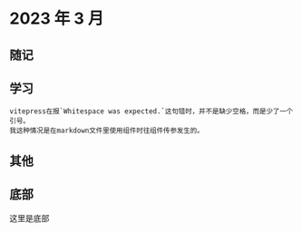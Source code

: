 # 2023 年 3 月

<script setup>
  import Card from '../components/card.vue'
  import Cover from '../components/cover.vue'
</script>

<Cover
url="https://ts1.cn.mm.bing.net/th/id/R-C.b1d721fe7a59597987e0e4f95a8d7184?rik=Y8I8H6MQHUr6eg&riu=http%3a%2f%2fwww.pp3.cn%2fuploads%2f1212qxn%2f925.jpg&ehk=tcKFl%2b8%2bZyboV6NKLC%2bhrzdaE3x4ppW2kU6U44ETAjA%3d&risl=&pid=ImgRaw&r=0"
alt="毕业旅行">
</Cover>

## 随记

<Card day="3" text="自学步骤：阅读、拆解、重组、怀疑。<br>
等有时间了试一试这个方法。" />


## 学习

```
vitepress在报`Whitespace was expected.`这句错时，并不是缺少空格，而是少了一个引号。
我这种情况是在markdown文件里使用组件时往组件传参发生的。
```

## 其他

## 底部

这里是底部